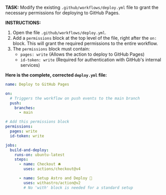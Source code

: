 **TASK:** Modify the existing `.github/workflows/deploy.yml` file to grant the necessary permissions for deploying to GitHub Pages.

**INSTRUCTIONS:**

1.  Open the file `.github/workflows/deploy.yml`.
2.  Add a `permissions` block at the top level of the file, right after the `on:` block. This will grant the required permissions to the entire workflow.
3.  The `permissions` block must contain:
    *   `pages: write` (Allows the action to deploy to GitHub Pages)
    *   `id-token: write` (Required for authentication with GitHub's internal services)

**Here is the complete, corrected `deploy.yml` file:**

```yaml
name: Deploy to GitHub Pages

on:
  # Triggers the workflow on push events to the main branch
  push:
    branches:
      - main

# Add this permissions block
permissions:
  pages: write
  id-token: write

jobs:
  build-and-deploy:
    runs-on: ubuntu-latest
    steps:
      - name: Checkout 🛎️
        uses: actions/checkout@v4

      - name: Setup Astro and Deploy 🚀
        uses: withastro/action@v2
        # No 'with' block is needed for a standard setup
```